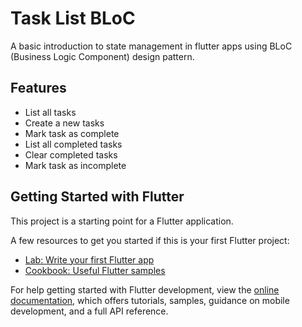# Task List BLoC

A basic introduction to state management in flutter apps using BLoC (Business Logic Component) design pattern.

## Features

- List all tasks
- Create a new tasks
- Mark task as complete
- List all completed tasks
- Clear completed tasks
- Mark task as incomplete

## Getting Started with Flutter

This project is a starting point for a Flutter application.

A few resources to get you started if this is your first Flutter project:

- [Lab: Write your first Flutter app](https://docs.flutter.dev/get-started/codelab)
- [Cookbook: Useful Flutter samples](https://docs.flutter.dev/cookbook)

For help getting started with Flutter development, view the
[online documentation](https://docs.flutter.dev/), which offers tutorials,
samples, guidance on mobile development, and a full API reference.
